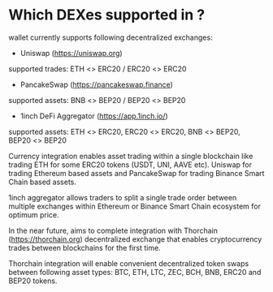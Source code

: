 # Which DEXes supported in ?

wallet currently supports following decentralized exchanges:

- Uniswap (https://uniswap.org)

supported trades: ETH <> ERC20 / ERC20 <> ERC20

- PancakeSwap (https://pancakeswap.finance)

supported assets: BNB <> BEP20 / BEP20 <> BEP20

- 1inch DeFi Aggregator (https://app.1inch.io/)

supported assets: ETH <> ERC20, ERC20 <> ERC20, BNB <> BEP20, BEP20 <> BEP20

Currency integration enables asset trading within a single blockchain like trading ETH for some ERC20 tokens (USDT, UNI, AAVE etc). Uniswap for trading Ethereum based assets and PancakeSwap for trading Binance Smart Chain based assets.

1inch aggregator allows traders to split a single trade order between multiple exchanges within Ethereum or Binance Smart Chain ecosystem for optimum price.

In the near future, aims to complete integration with Thorchain (https://thorchain.org) decentralized exchange that enables cryptocurrency trades between blockchains for the first time.

Thorchain integration will enable convenient decentralized token swaps between following asset types: BTC, ETH, LTC, ZEC, BCH, BNB, ERC20 and BEP20 tokens.

